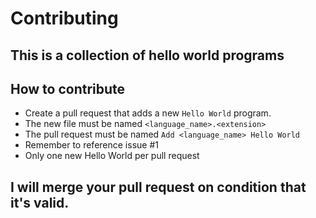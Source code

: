 # Contributing
## This is a collection of hello world programs
## How to contribute
- Create a pull request that adds a new `Hello World` program.
- The new file must be named `<language_name>.<extension>`
- The pull request must be named `Add <language_name> Hello World`
- Remember to reference issue #1
- Only one new Hello World per pull request
## I will merge your pull request on condition that it's valid.
